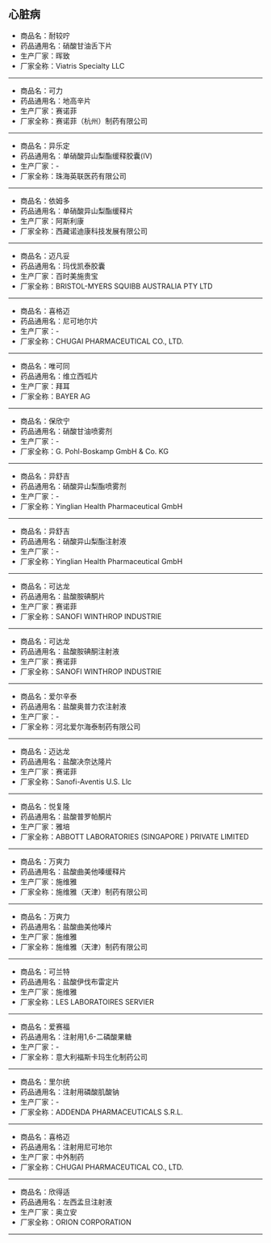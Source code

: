 ##  心脏病

- 商品名：耐较咛
- 药品通用名：硝酸甘油舌下片
- 生产厂家：晖致
- 厂家全称：Viatris Specialty LLC

---

- 商品名：可力
- 药品通用名：地高辛片
- 生产厂家：赛诺菲
- 厂家全称：赛诺菲（杭州）制药有限公司

---

- 商品名：异乐定
- 药品通用名：单硝酸异山梨酯缓释胶囊(Ⅳ)
- 生产厂家：-
- 厂家全称：珠海英联医药有限公司

---

- 商品名：依姆多
- 药品通用名：单硝酸异山梨酯缓释片
- 生产厂家：阿斯利康
- 厂家全称：西藏诺迪康科技发展有限公司

---

- 商品名：迈凡妥
- 药品通用名：玛伐凯泰胶囊
- 生产厂家：百时美施贵宝
- 厂家全称：BRISTOL-MYERS SQUIBB AUSTRALIA PTY LTD

---

- 商品名：喜格迈
- 药品通用名：尼可地尔片
- 生产厂家：-
- 厂家全称：CHUGAI PHARMACEUTICAL CO., LTD.

---

- 商品名：唯可同
- 药品通用名：维立西呱片
- 生产厂家：拜耳
- 厂家全称：BAYER AG

---

- 商品名：保欣宁
- 药品通用名：硝酸甘油喷雾剂
- 生产厂家：-
- 厂家全称：G. Pohl-Boskamp GmbH & Co. KG

---

- 商品名：异舒吉
- 药品通用名：硝酸异山梨酯喷雾剂
- 生产厂家：-
- 厂家全称：Yinglian Health Pharmaceutical GmbH

---

- 商品名：异舒吉
- 药品通用名：硝酸异山梨酯注射液
- 生产厂家：-
- 厂家全称：Yinglian Health Pharmaceutical GmbH

---

- 商品名：可达龙
- 药品通用名：盐酸胺碘酮片
- 生产厂家：赛诺菲
- 厂家全称：SANOFI WINTHROP INDUSTRIE

---

- 商品名：可达龙
- 药品通用名：盐酸胺碘酮注射液
- 生产厂家：赛诺菲
- 厂家全称：SANOFI WINTHROP INDUSTRIE

---

- 商品名：爱尔辛泰
- 药品通用名：盐酸奥普力农注射液
- 生产厂家：-
- 厂家全称：河北爱尔海泰制药有限公司

---

- 商品名：迈达龙
- 药品通用名：盐酸决奈达隆片
- 生产厂家：赛诺菲
- 厂家全称：Sanofi-Aventis U.S. Llc

---

- 商品名：悦复隆
- 药品通用名：盐酸普罗帕酮片
- 生产厂家：雅培
- 厂家全称：ABBOTT LABORATORIES (SINGAPORE ) PRIVATE LIMITED

---

- 商品名：万爽力
- 药品通用名：盐酸曲美他嗪缓释片
- 生产厂家：施维雅
- 厂家全称：施维雅（天津）制药有限公司

---

- 商品名：万爽力
- 药品通用名：盐酸曲美他嗪片
- 生产厂家：施维雅
- 厂家全称：施维雅（天津）制药有限公司

---

- 商品名：可兰特
- 药品通用名：盐酸伊伐布雷定片
- 生产厂家：施维雅
- 厂家全称：LES LABORATOIRES SERVIER

---

- 商品名：爱赛福
- 药品通用名：注射用1,6-二磷酸果糖
- 生产厂家：-
- 厂家全称：意大利福斯卡玛生化制药公司

---

- 商品名：里尔统
- 药品通用名：注射用磷酸肌酸钠
- 生产厂家：-
- 厂家全称：ADDENDA PHARMACEUTICALS S.R.L.

---

- 商品名：喜格迈
- 药品通用名：注射用尼可地尔
- 生产厂家：中外制药
- 厂家全称：CHUGAI PHARMACEUTICAL CO., LTD.

---

- 商品名：欣得适
- 药品通用名：左西孟旦注射液
- 生产厂家：奥立安
- 厂家全称：ORION CORPORATION

---
